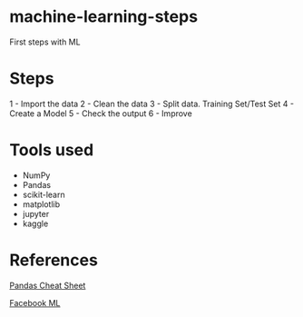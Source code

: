 # machine-learning-steps
First steps with ML

# Steps
1 - Import the data
2 - Clean the data
3 - Split data. Training Set/Test Set
4 - Create a Model 
5 - Check the output
6 - Improve

# Tools used

- NumPy
- Pandas
- scikit-learn
- matplotlib
- jupyter
- kaggle

# References

[Pandas Cheat Sheet](https://elitedatascience.com/python-cheat-sheet)

[Facebook ML](https://research.fb.com/blog/2018/05/the-facebook-field-guide-to-machine-learning-video-series/)
